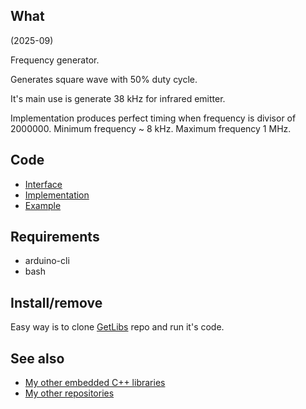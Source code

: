 ## What

(2025-09)

Frequency generator.

Generates square wave with 50% duty cycle.

It's main use is generate 38 kHz for infrared emitter.

Implementation produces perfect timing when frequency is divisor
of 2000000. Minimum frequency ~ 8 kHz. Maximum frequency 1 MHz.

## Code

* [Interface][Interface]
* [Implementation][Implementation]
* [Example][Example]


## Requirements

  * arduino-cli
  * bash


## Install/remove

Easy way is to clone [GetLibs][GetLibs] repo and run it's code.


## See also

* [My other embedded C++ libraries][Embedded]
* [My other repositories][Repos]


[Interface]: src/me_FrequencyGenerator.h
[Implementation]: src/me_FrequencyGenerator.cpp
[Example]: examples/me_FrequencyGenerator/me_FrequencyGenerator.ino

[GetLibs]: https://github.com/martin-eden/Embedded-Framework-GetLibs

[Embedded]: https://github.com/martin-eden/Embedded_Crafts/tree/master/Parts
[Repos]: https://github.com/martin-eden/contents
